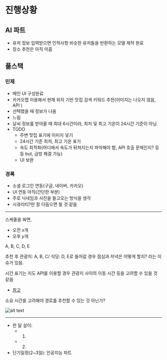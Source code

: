 # 진행상황

## AI 파트

- 유저 정보 입력받으면 인적사항 비슷한 유저들을 반환하는 모델 제작 완료
- 장소 추천은 아직 미흡

## 풀스택

### 민제
- 메인 UI 구성완료
- 카카오맵 이용해서 현재 위치 기반 맛집 검색 키워드 추천(이미지는 나오지 않음, API )
- 선택했을 때 정보가 나옴
- 느림
- 날씨 정보를 받아올 때 최대 6시간이라, 최저 및 최고 기온이 24시간 기준이 아님
- TODO
  - 주변 맛집 표기에 이미지 넣기
  - 24시간 기준 최저, 최고 기온 표기
  - 속도 최적화(어디에서 속도가 뒤쳐지는지 파악해야 함, API 호출 문제인지? 등등 but, 금방 해결 가능)
  - UI 보완

### 경록
- 소셜 로그인 연동(구글, 네이버, 카카오)
- UI 연동 아직(간단한 부분)
- 주로 닉네임과 사진을 들고오는 방식을 생각
- 시큐리티?만 잘 다듬으면 될 것 같음

---

스케줄을 짜면, 

- 오전 $x$개
- 오후 $y$개

A, B, C, D, E

추천 후 관광지: A, B, C/ 식당: D, E로 들어갈 경우 점심과 저녁은 어떻게 할지? 라는 이슈가 있음.

시간 표기는 지도 API를 이용할 경우 관광지 사이의 이동 시간 등을 고려할 수 있을 것 같음
- [참고](https://dev-navill.tistory.com/22)

소요 시간을 고려해야 경로를 추천할 수 있는 것 아닌가?

![alt text](image.png)


---
- 한 달 살이: 
  - 1. 
  - 2. 
- 단기일정(2~3일): 인공지능 파트